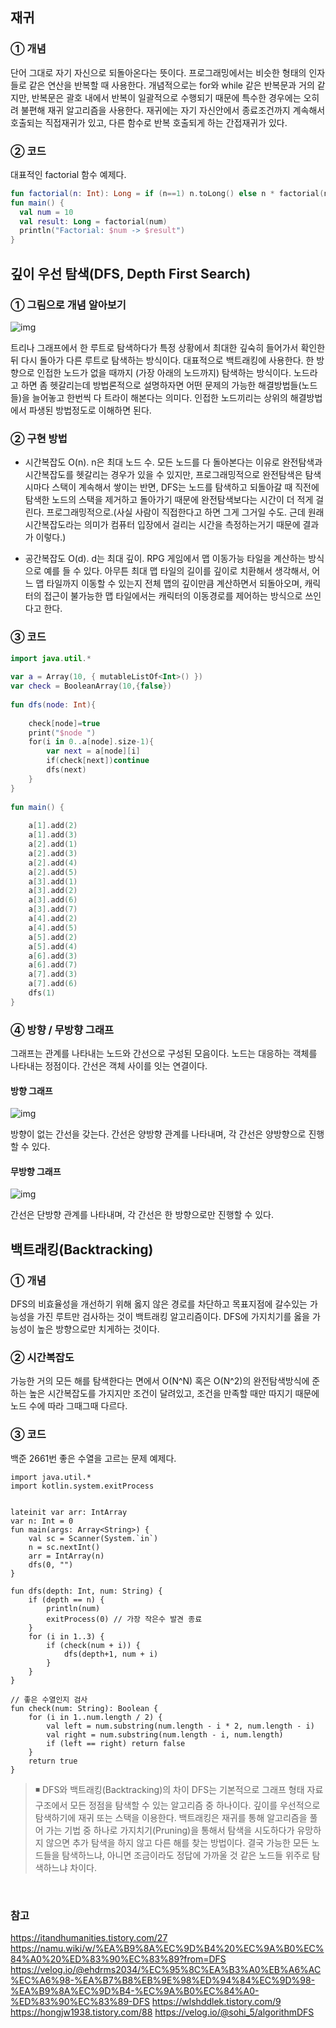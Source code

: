 ## 재귀

### ① 개념
단어 그대로 자기 자신으로 되돌아온다는 뜻이다. 프로그래밍에서는 비슷한 형태의 인자들로 같은 연산을 반복할 때 사용한다. 개념적으로는 for와 while 같은 반복문과 거의 같지만, 반복문은 괄호 내에서 반복이 일괄적으로 수행되기 때문에 특수한 경우에는 오히려 불편해 재귀 알고리즘을 사용한다. 재귀에는 자기 자신안에서 종료조건까지 계속해서 호출되는 직접재귀가 있고, 다른 함수로 반복 호출되게 하는 간접재귀가 있다.

### ② 코드
대표적인 factorial 함수 예제다.

```Kotlin
fun factorial(n: Int): Long = if (n==1) n.toLong() else n * factorial(n-1) // 코틀린은 함수를 식으로 표힌이 가능한데, factorial 함수식 내에 factorial 함수가 또 호출되고 있는걸 볼 수 있다.
fun main() {
  val num = 10
  val result: Long = factorial(num)
  println("Factorial: $num -> $result")
}
```


##  깊이 우선 탐색(DFS, Depth First Search)

### ① 그림으로 개념 알아보기
![img](https://media.vlpt.us/images/sukong/post/b9042f15-fb5b-4272-abe7-8cdeb3f0f22f/DFS.png)

트리나 그래프에서 한 루트로 탐색하다가 특정 상황에서 최대한 깊숙히 들어가서 확인한 뒤 다시 돌아가 다른 루트로 탐색하는 방식이다. 대표적으로 백트래킹에 사용한다.
한 방향으로 인접한 노드가 없을 때까지 (가장 아래의 노드까지) 탐색하는 방식이다. 노드라고 하면 좀 헷갈리는데 방법론적으로 설명하자면 어떤 문제의 가능한 해결방법들(노드들)을 늘어놓고 한번씩 다 트라이 해본다는 의미다. 인접한 노드끼리는 상위의 해결방법에서 파생된 방법정도로 이해하면 된다.

### ② 구현 방법

- 시간복잡도
O(n). n은 최대 노드 수. 모든 노드를 다 돌아본다는 이유로 완전탐색과 시간복잡도를 헷갈리는 경우가 있을 수 있지만, 프로그래밍적으로 완전탐색은 탐색시마다 스택이 계속해서 쌓이는 반면, DFS는 노드를 탐색하고 되돌아갈 때 직전에 탐색한 노드의 스택을 제거하고 돌아가기 때문에 완전탐색보다는 시간이 더 적게 걸린다. 프로그래밍적으로.(사실 사람이 직접한다고 하면 그게 그거일 수도. 근데 원래 시간복잡도라는 의미가 컴퓨터 입장에서 걸리는 시간을 측정하는거기 때문에 결과가 이렇다.)

- 공간복잡도
O(d). d는 최대 깊이. RPG 게임에서 맵 이동가능 타일을 계산하는 방식으로 예를 들 수 있다. 아무튼 최대 맵 타일의 길이를 깊이로 치환해서 생각해서, 어느 맵 타일까지 이동할 수 있는지 전체 맵의 깊이만큼 계산하면서 되돌아오며, 캐릭터의 접근이 불가능한 맵 타일에서는 캐릭터의 이동경로를 제어하는 방식으로 쓰인다고 한다.

### ③ 코드

```Kotlin
import java.util.*
 
var a = Array(10, { mutableListOf<Int>() })
var check = BooleanArray(10,{false})
 
fun dfs(node: Int){
 
    check[node]=true
    print("$node ")
    for(i in 0..a[node].size-1){
        var next = a[node][i]
        if(check[next])continue
        dfs(next)
    }
}
 
fun main() {
 
    a[1].add(2)
    a[1].add(3)
    a[2].add(1)
    a[2].add(3)
    a[2].add(4)
    a[2].add(5)
    a[3].add(1)
    a[3].add(2)
    a[3].add(6)
    a[3].add(7)
    a[4].add(2)
    a[4].add(5)
    a[5].add(2)
    a[5].add(4)
    a[6].add(3)
    a[6].add(7)
    a[7].add(3)
    a[7].add(6)
    dfs(1)
}
```

### ④ 방향 / 무방향 그래프
그래프는 관계를 나타내는 노드와 간선으로 구성된 모음이다. 노드는 대응하는 객체를 나타내는 정점이다. 간선은 객체 사이를 잇는 연결이다.

#### 방향 그래프
![img](https://kr.mathworks.com/help/matlab/math/simpleundirectedgraph.png)

방향이 없는 간선을 갖는다. 간선은 양방향 관계를 나타내며, 각 간선은 양방향으로 진행할 수 있다.

#### 무방향 그래프
![img](https://kr.mathworks.com/help/matlab/math/simpledirectedgraph.png)

간선은 단방향 관계를 나타내며, 각 간선은 한 방향으로만 진행할 수 있다.

##  백트래킹(Backtracking)

### ① 개념
DFS의 비효율성을 개선하기 위해 옳지 않은 경로를 차단하고 목표지점에 갈수있는 가능성을 가진 루트만 검사하는 것이 백트래킹 알고리즘이다. DFS에 가지치기를 옳을 가능성이 높은 방향으로만 치게하는 것이다.

### ② 시간복잡도
가능한 거의 모든 해를 탐색한다는 면에서 O(N^N) 혹은 O(N^2)의 완전탐색방식에 준하는 높은 시간복잡도를 가지지만 조건이 달려있고, 조건을 만족할 때만 따지기 때문에 노드 수에 따라 그때그때 다르다.

### ③ 코드
백준 2661번 좋은 수열을 고르는 문제 예제다.

```Koltin
import java.util.*
import kotlin.system.exitProcess


lateinit var arr: IntArray
var n: Int = 0
fun main(args: Array<String>) {
    val sc = Scanner(System.`in`)
    n = sc.nextInt()
    arr = IntArray(n)
    dfs(0, "")
}

fun dfs(depth: Int, num: String) {
    if (depth == n) {
        println(num)
        exitProcess(0) // 가장 작은수 발견 종료
    }
    for (i in 1..3) {
        if (check(num + i)) {
            dfs(depth+1, num + i)
        }
    }
}

// 좋은 수열인지 검사
fun check(num: String): Boolean {
    for (i in 1..num.length / 2) {
        val left = num.substring(num.length - i * 2, num.length - i)
        val right = num.substring(num.length - i, num.length)
        if (left == right) return false
    }
    return true
}
```

> ◾ DFS와 백트래킹(Backtracking)의 차이
DFS는 기본적으로 그래프 형태 자료구조에서 모든 정점을 탐색할 수 있는 알고리즘 중 하나이다. 깊이를 우선적으로 탐색하기에 재귀 또는 스택을 이용한다.
백트래킹은 재귀를 통해 알고리즘을 풀어 가는 기법 중 하나로 가지치기(Pruning)을 통해서 탐색을 시도하다가 유망하지 않으면 추가 탐색을 하지 않고 다른 해를 찾는 방법이다.
결국 가능한 모든 노드들을 탐색하느냐, 아니면 조금이라도 정답에 가까울 것 같은 노드들 위주로 탐색하느냐 차이다.


</br>

### 참고
https://itandhumanities.tistory.com/27
https://namu.wiki/w/%EA%B9%8A%EC%9D%B4%20%EC%9A%B0%EC%84%A0%20%ED%83%90%EC%83%89?from=DFS
https://velog.io/@ehdrms2034/%EC%95%8C%EA%B3%A0%EB%A6%AC%EC%A6%98-%EA%B7%B8%EB%9E%98%ED%94%84%EC%9D%98-%EA%B9%8A%EC%9D%B4-%EC%9A%B0%EC%84%A0-%ED%83%90%EC%83%89-DFS
https://wlshddlek.tistory.com/9
https://hongjw1938.tistory.com/88
https://velog.io/@sohi_5/algorithmDFS

